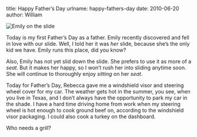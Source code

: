 title: Happy Father&#x02bc;s Day
urlname: happy-fathers-day
date: 2010-06-20
author: William

<img src="{static}/images/2010-06-20-em-slide.jpg" alt="Emily on the slide" class="img-fluid">

Today is my first Father&#x02bc;s Day as a father. Emily recently discovered and
fell in love with our slide. Well, I told her it was *her* slide, because
she&#x02bc;s the only kid we have. Emily runs this place, did you know?

Also, Emily has not yet slid down the slide. She prefers to use it as more of a
*seat*. But it makes her happy, so I won&#x02bc;t rush her into sliding anytime
soon. She will continue to thoroughly enjoy *sitting* on her *seat*.

Today for Father&#x02bc;s Day, Rebecca gave me a windshield visor and steering
wheel cover for my car. The weather gets hot in the summer, you see, when you
live in Texas, and I don&#x02bc;t always have the opportunity to park my car in
the shade. I have a hard time driving home from work when my steering wheel is
hot enough to cook ground beef on, according to the windshield visor packaging.
I could also cook a turkey on the dashboard.

Who needs a grill?

